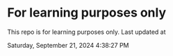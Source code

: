 # For learning purposes only
This repo is for learning purposes only.
Last updated at

Saturday, September 21, 2024 4:38:27 PM


